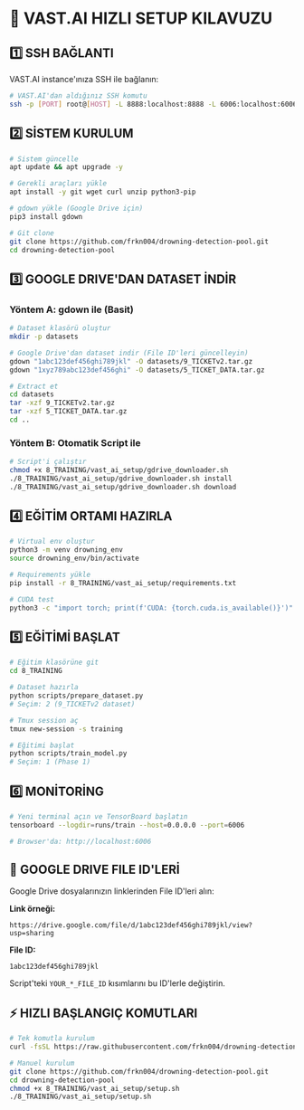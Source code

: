 # 🚀 VAST.AI HIZLI SETUP KILAVUZU

## 1️⃣ SSH BAĞLANTI
VAST.AI instance'ınıza SSH ile bağlanın:

```bash
# VAST.AI'dan aldığınız SSH komutu
ssh -p [PORT] root@[HOST] -L 8888:localhost:8888 -L 6006:localhost:6006
```

## 2️⃣ SİSTEM KURULUM
```bash
# Sistem güncelle
apt update && apt upgrade -y

# Gerekli araçları yükle  
apt install -y git wget curl unzip python3-pip

# gdown yükle (Google Drive için)
pip3 install gdown

# Git clone
git clone https://github.com/frkn004/drowning-detection-pool.git
cd drowning-detection-pool
```

## 3️⃣ GOOGLE DRIVE'DAN DATASET İNDİR

### Yöntem A: gdown ile (Basit)
```bash
# Dataset klasörü oluştur
mkdir -p datasets

# Google Drive'dan dataset indir (File ID'leri güncelleyin)
gdown "1abc123def456ghi789jkl" -O datasets/9_TICKETv2.tar.gz
gdown "1xyz789abc123def456ghi" -O datasets/5_TICKET_DATA.tar.gz

# Extract et
cd datasets
tar -xzf 9_TICKETv2.tar.gz
tar -xzf 5_TICKET_DATA.tar.gz
cd ..
```

### Yöntem B: Otomatik Script ile
```bash
# Script'i çalıştır
chmod +x 8_TRAINING/vast_ai_setup/gdrive_downloader.sh
./8_TRAINING/vast_ai_setup/gdrive_downloader.sh install
./8_TRAINING/vast_ai_setup/gdrive_downloader.sh download
```

## 4️⃣ EĞİTİM ORTAMI HAZIRLA
```bash
# Virtual env oluştur
python3 -m venv drowning_env
source drowning_env/bin/activate

# Requirements yükle
pip install -r 8_TRAINING/vast_ai_setup/requirements.txt

# CUDA test
python3 -c "import torch; print(f'CUDA: {torch.cuda.is_available()}')"
```

## 5️⃣ EĞİTİMİ BAŞLAT
```bash
# Eğitim klasörüne git
cd 8_TRAINING

# Dataset hazırla
python scripts/prepare_dataset.py
# Seçim: 2 (9_TICKETv2 dataset)

# Tmux session aç
tmux new-session -s training

# Eğitimi başlat
python scripts/train_model.py
# Seçim: 1 (Phase 1)
```

## 6️⃣ MONİTORİNG
```bash
# Yeni terminal açın ve TensorBoard başlatın
tensorboard --logdir=runs/train --host=0.0.0.0 --port=6006

# Browser'da: http://localhost:6006
```

## 🔧 GOOGLE DRIVE FILE ID'LERİ
Google Drive dosyalarınızın linklerinden File ID'leri alın:

**Link örneği:**
```
https://drive.google.com/file/d/1abc123def456ghi789jkl/view?usp=sharing
```

**File ID:**
```
1abc123def456ghi789jkl
```

Script'teki `YOUR_*_FILE_ID` kısımlarını bu ID'lerle değiştirin.

## ⚡ HIZLI BAŞLANGIÇ KOMUTLARI
```bash
# Tek komutla kurulum
curl -fsSL https://raw.githubusercontent.com/frkn004/drowning-detection-pool/main/8_TRAINING/vast_ai_setup/setup.sh | bash

# Manuel kurulum
git clone https://github.com/frkn004/drowning-detection-pool.git
cd drowning-detection-pool
chmod +x 8_TRAINING/vast_ai_setup/setup.sh
./8_TRAINING/vast_ai_setup/setup.sh
```
